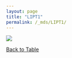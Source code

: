 ```yaml
---
layout: page
title: "LIPT1"
permalink: /_mds/LIPT1/
---
```


![](../../algns0/5HSAA059169_aln_report.png?raw=true)

[Back to Table](../../display)